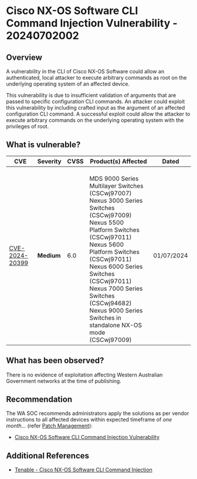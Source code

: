 
# Cisco NX-OS Software CLI Command Injection Vulnerability - 20240702002
## Overview

A vulnerability in the CLI of Cisco NX-OS Software could allow an authenticated, local attacker to execute arbitrary commands as root on the underlying operating system of an affected device.

This vulnerability is due to insufficient validation of arguments that are passed to specific configuration CLI commands. An attacker could exploit this vulnerability by including crafted input as the argument of an affected configuration CLI command. A successful exploit could allow the attacker to execute arbitrary commands on the underlying operating system with the privileges of root.



## What is vulnerable?

| CVE                                                               | Severity | CVSS | Product(s) Affected                                                                                                                          | Dated      |
| ----------------------------------------------------------------- | -------- | ---- | -------------------------------------------------------------------------------------------------------------------------------------------- | ---------- |
| [CVE-2024-20399](https://nvd.nist.gov/vuln/detail/CVE-2024-20399/change-record?changeRecordedOn=07/01/2024T13:15:04.383-0400) | **Medium** | 6.0  | </br> MDS 9000 Series Multilayer Switches (CSCwj97007) </br> Nexus 3000 Series Switches (CSCwj97009) </br> Nexus 5500 Platform Switches (CSCwj97011) </br> Nexus 5600 Platform Switches (CSCwj97011) </br> Nexus 6000 Series Switches (CSCwj97011) </br> Nexus 7000 Series Switches (CSCwj94682) </br> Nexus 9000 Series Switches in standalone NX-OS mode (CSCwj97009) | 01/07/2024 |

## What has been observed?

There is no evidence of exploitation affecting Western Australian Government networks at the time of publishing.

## Recommendation

The WA SOC recommends administrators apply the solutions as per vendor instructions to all affected devices within expected timeframe of *one month...* (refer [Patch Management](../guidelines/patch-management.md)):

- [Cisco NX-OS Software CLI Command Injection Vulnerability](https://sec.cloudapps.cisco.com/security/center/content/CiscoSecurityAdvisory/cisco-sa-nxos-cmd-injection-xD9OhyOP)

## Additional References

- [Tenable - Cisco NX-OS Software CLI Command Injection](https://www.tenable.com/plugins/nessus/132414)
